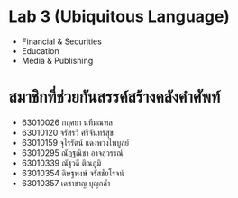 # Lab 3 (Ubiquitous Language)
- Financial & Securities
- Education
- Media & Publishing


# สมาชิกที่ช่วยกันสรรค์สร้างคลังคำศัพท์
- 63010026 กฤศยา นทีมณฑล
- 63010120 จรัสรวี ศรีจันทร์สุข
- 63010159 จุไรรัตน์ แดงพวงไพบูลย์
- 63010295 ณัฎฐณิชา อาจสุวรรณ์
- 63010339 ณัฐวดี ติณภูมิ
- 63010354 ดิษฐพงษ์ จรัสชัยโรจน์
- 63010357 เดชาชาญ บุญกล่ำ
